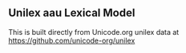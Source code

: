 Unilex aau Lexical Model
----------------------

This is built directly from Unicode.org unilex data at
https://github.com/unicode-org/unilex
